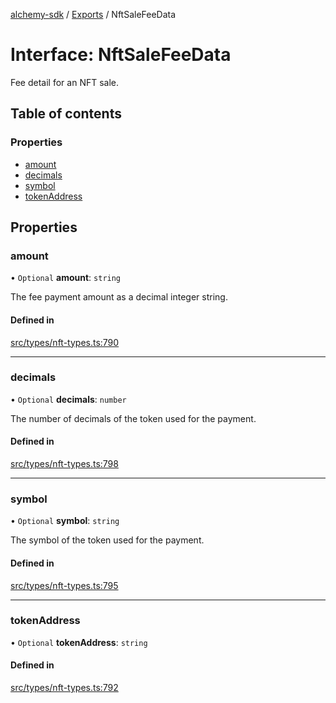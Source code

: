 [alchemy-sdk](../README.md) / [Exports](../modules.md) / NftSaleFeeData

# Interface: NftSaleFeeData

Fee detail for an NFT sale.

## Table of contents

### Properties

- [amount](NftSaleFeeData.md#amount)
- [decimals](NftSaleFeeData.md#decimals)
- [symbol](NftSaleFeeData.md#symbol)
- [tokenAddress](NftSaleFeeData.md#tokenaddress)

## Properties

### amount

• `Optional` **amount**: `string`

The fee payment amount as a decimal integer string.

#### Defined in

[src/types/nft-types.ts:790](https://github.com/alchemyplatform/alchemy-sdk-js/blob/1ee40cb2/src/types/nft-types.ts#L790)

___

### decimals

• `Optional` **decimals**: `number`

The number of decimals of the token used for the payment.

#### Defined in

[src/types/nft-types.ts:798](https://github.com/alchemyplatform/alchemy-sdk-js/blob/1ee40cb2/src/types/nft-types.ts#L798)

___

### symbol

• `Optional` **symbol**: `string`

The symbol of the token used for the payment.

#### Defined in

[src/types/nft-types.ts:795](https://github.com/alchemyplatform/alchemy-sdk-js/blob/1ee40cb2/src/types/nft-types.ts#L795)

___

### tokenAddress

• `Optional` **tokenAddress**: `string`

#### Defined in

[src/types/nft-types.ts:792](https://github.com/alchemyplatform/alchemy-sdk-js/blob/1ee40cb2/src/types/nft-types.ts#L792)
